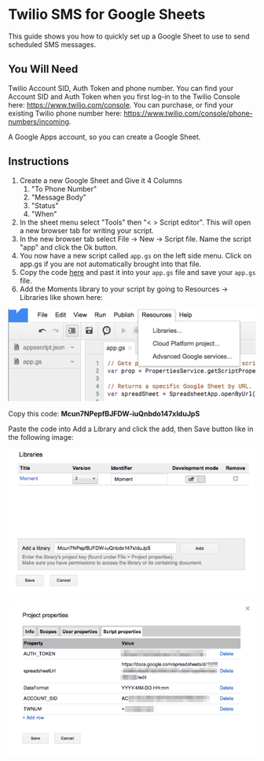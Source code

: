 # Twilio SMS for Google Sheets

This guide shows you how to quickly set up a Google Sheet to use to send scheduled SMS messages.

## You Will Need
Twilio Account SID, Auth Token and phone number. You can find your Account SID and Auth Token when you first log-in to the Twilio Console here: https://www.twilio.com/console. You can purchase, or find your existing Twilio phone number here: https://www.twilio.com/console/phone-numbers/incoming.

A Google Apps account, so you can create a Google Sheet.

## Instructions
1. Create a new Google Sheet and Give it 4 Columns
    1. "To Phone Number"
    2. "Message Body"
    3. "Status"
    4. "When"
2. In the sheet menu select "Tools" then "< > Script editor". This will open a new browser tab for writing your script.
3. In the new browser tab select File -> New -> Script file. Name the script "app" and click the Ok button.
4. You now have a new script called `app.gs` on the left side menu. Click on app.gs if you are not automatically brought into that file.
5. Copy the code [here](app.gs) and past it into your `app.gs` file and save your `app.gs` file.
6. Add the Moments library to your script by going to Resources -> Libraries like shown here:

![Libraries](/assets/images/libraries.png)

Copy this code: **Mcun7NPepfBJFDW-iuQnbdo147xIduJpS**

Paste the code into Add a Library and click the add, then Save button like in the following image:

![Add Moment Lib](/assets/images/addMoment.png)


![Sheet Properties Example](/assets/images/SheetProperties.png)
